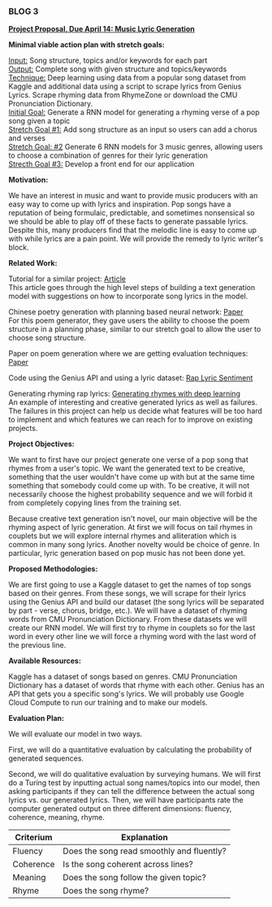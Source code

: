 ### BLOG 3 ###  

<ins>**Project Proposal, Due April 14: Music Lyric Generation**</ins>  

**Minimal viable action plan with stretch goals:**  

<ins>Input:</ins> Song structure, topics and/or keywords for each part  
<ins>Output:</ins> Complete song with given structure and topics/keywords  
<ins>Technique:</ins> Deep learning using data from a popular song dataset from Kaggle and additional data using a script to scrape lyrics from Genius Lyrics. Scrape rhyming data from RhymeZone or download the CMU Pronunciation Dictionary.    
<ins>Initial Goal:</ins> Generate a RNN model for generating a rhyming verse of a pop song given a topic  
<ins>Stretch Goal #1:</ins> Add song structure as an input so users can add a chorus and verses  
<ins>Stretch Goal: #2</ins> Generate 6 RNN models for 3 music genres, allowing users to choose a combination of genres for their lyric generation  
<ins>Strecth Goal #3:</ins> Develop a front end for our application  

**Motivation:**  

We have an interest in music and want to provide music producers with an easy way to come up with lyrics and inspiration. Pop songs have a reputation of being formulaic, predictable, and sometimes nonsensical so we should be able to play off of these facts to generate passable lyrics. Despite this, many producers find that the melodic line is easy to come up with while lyrics are a pain point. We will provide the remedy to lyric writer's block.  

**Related Work:**  

Tutorial for a similar project: [Article](https://towardsdatascience.com/how-to-build-and-deploy-a-lyrics-generation-model-framework-agnostic-589f3026fd53)  
This article goes through the high level steps of building a text generation model with suggestions on how to incorporate song lyrics in the model.   

Chinese poetry generation with planning based neural network: [Paper](https://arxiv.org/pdf/1610.09889.pdf)  
For this poem generator, they gave users the ability to choose the poem structure in a planning phase, similar to our stretch goal to allow the user to choose song structure.

Paper on poem generation where we are getting evaluation techniques: [Paper](https://www.aclweb.org/anthology/D14-1074.pdf)

Code using the Genius API and using a lyric dataset: [Rap Lyric Sentiment](https://github.com/Hugo-Nattagh/2017-Hip-Hop)

Generating rhyming rap lyrics: [Generating rhymes with deep learning](https://swarbrickjones.wordpress.com/2016/11/07/deeprhyme-d-prime-generating-dope-rhymes-with-deep-learning/)  
An example of interesting and creative generated lyrics as well as failures. The failures in this project can help us decide what features will be too hard to implement and which features we can reach for to improve on existing projects.

**Project Objectives:**  

We want to first have our project generate one verse of a pop song that rhymes from a user's topic. We want the generated text to be creative, something that the user wouldn't have come up with but at the same time something that somebody could come up with. To be creative, it will not necessarily choose the highest probability sequence and we will forbid it from completely copying lines from the training set.   

Because creative text generation isn't novel, our main objective will be the rhyming aspect of lyric generation. At first we will focus on tail rhymes in couplets but we will explore internal rhymes and alliteration which is common in many song lyrics. Another novelty would be choice of genre. In particular, lyric generation based on pop music has not been done yet.  

**Proposed Methodologies:**  

We are first going to use a Kaggle dataset to get the names of top songs based on their genres.  From these songs, we will scrape for their lyrics using the Genius API and build our dataset (the song lyrics will be separated by part - verse, chorus, bridge, etc.). We will have a dataset of rhyming words from CMU Pronunciation Dictionary. From these datasets we will create our RNN model. We will first try to rhyme in couplets so for the last word in every other line we will force a rhyming word with the last word of the previous line.

**Available Resources:**  

Kaggle has a dataset of songs based on genres.  CMU Pronunciation Dictionary has a dataset of words that rhyme with each other.  Genius has an API that gets you a specific song's lyrics.  We will probably use Google Cloud Compute to run our training and to make our models.

**Evaluation Plan:**  

We will evaluate our model in two ways.

First, we will do a quantitative evaluation by calculating the probability of generated sequences. 

Second, we will do qualitative evaluation by surveying humans. We will first do a Turing test by inputting actual song names/topics into our model, then asking participants if they can tell the difference between the actual song lyrics vs. our generated lyrics. Then, we will have participants rate the computer generated output on three different dimensions: fluency, coherence, meaning, rhyme.

| Criterium | Explanation                               |
|-----------|-------------------------------------------|
| Fluency   | Does the song read smoothly and fluently? |
| Coherence | Is the song coherent across lines?        |
| Meaning   | Does the song follow the given topic?     |
| Rhyme     | Does the song rhyme?                      |


